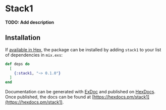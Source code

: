 # Stack1

**TODO: Add description**

## Installation

If [available in Hex](https://hex.pm/docs/publish), the package can be installed
by adding `stack1` to your list of dependencies in `mix.exs`:

```elixir
def deps do
  [
    {:stack1, "~> 0.1.0"}
  ]
end
```

Documentation can be generated with [ExDoc](https://github.com/elixir-lang/ex_doc)
and published on [HexDocs](https://hexdocs.pm). Once published, the docs can
be found at [https://hexdocs.pm/stack1](https://hexdocs.pm/stack1).

